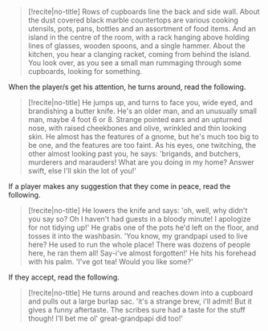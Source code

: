 >[!recite|no-title]
> Rows of cupboards line the back and side wall. About the dust covered black marble countertops are various cooking utensils, pots, pans, bottles and an assortment of food items. And an island in the centre of the room, with a rack hanging above holding lines of glasses, wooden spoons, and a single hammer. About the kitchen, you hear a clanging racket, coming from behind the island. You look over, as you see a small man rummaging through some cupboards, looking for something.

When the player/s get his attention, he turns around, read the following.
>[!recite|no-title]
> He jumps up, and turns to face you, wide eyed, and brandishing a butter knife. He's an older man, and an unusually small man, maybe 4 foot 6 or 8. Strange pointed ears and an upturned nose, with raised cheekbones and olive, wrinkled and thin looking skin. He almost has the features of a gnome, but he's much too big to be one, and the features are too faint. As his eyes, one twitching, the other almost looking past you, he says: 
> 'brigands, and butchers, murderers and marauders! What are you doing in my home? Answer swift, else I'll skin the lot of you!'

If a player makes any suggestion that they come in peace, read the following.
>[!recite|no-title]
> He lowers the knife and says: 'oh, well, why didn't you say so? Oh I haven't had guests in a bloody minute! I apologize for not tidying up!' He grabs one of the pots he'd left on the floor, and tosses it into the washbasin. 'You know, my grandpapi used to live here? He used to run the whole place! There was dozens of people here, he ran them all! Say-i've almost forgotten!' He hits his forehead with his palm. 'I've got tea! Would you like some?'

If they accept, read the following. 
>[!recite|no-title]
> He turns around and reaches down into a cupboard and pulls out a large burlap sac. 'it's a strange brew, i'll admit! But it gives a funny aftertaste. The scribes sure had a taste for the stuff though! I'll bet me ol' great-grandpapi did too!'





